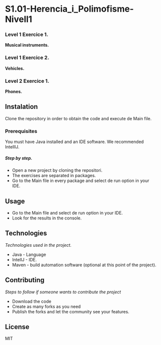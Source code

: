 # S1.01-Herencia_i_Polimofisme-Nivell1

### Level 1 Exercice 1. 
**Musical instruments.**

###  Level 1 Exercice 2.
**Vehicles.**

###  Level 2 Exercice 1.
**Phones.**

## Instalation
Clone the repository in order to obtain the code and execute de Main file.

### Prerequisites
You must have Java installed and an IDE software. We recommended IntellIJ.


##### Step by step.

* Open a new project by cloning the repositori.
* The exercises are separated in packages.
* Go to the Main file in every package and select de run option in your IDE.

## Usage

* Go to the Main file and select de run option in your IDE.
* Look for the results in the console.


## Technologies

_Technologies used in the project._ 
* Java - Language
* IntelIJ -  IDE.
* Maven - build automation software (optional at this point of the project).

## Contributing
_Steps to follow if someone wants to contribute the project_
* Download the code
* Create as many forks as you need
* Publish the forks and let the community see your features.

## License
MIT